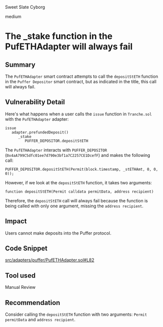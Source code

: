 Sweet Slate Cyborg

medium

# The _stake function in the PufETHAdapter will always fail

## Summary
The `PufETHAdapter` smart contract attempts to call the `depositStETH` function in the `Puffer Depositor` smart contract, but as indicated in the title, this call will always fail.

## Vulnerability Detail
Here's what happens when a user calls the `issue` function in `Tranche.sol` with the `PufETHAdapter` adapter:
```solidity
issue
   adapter.prefundedDeposit()
      _stake
         PUFFER_DEPOSITOR.depositStETH
```

The `PufETHAdapter` interacts with `PUFFER_DEPOSITOR` (`0x4aA799C5dfc01ee7d790e3bf1a7C2257CE1DcefF`) and makes the following call:
```solidity
PUFFER_DEPOSITOR.depositStETH(Permit(block.timestamp, _stETHAmt, 0, 0, 0));
```
However, if we look at the `depositStETH` function, it takes two arguments:
```solidity
function depositStETH(Permit calldata permitData, address recipient)
```

Therefore, the `depositStETH` call will always fail because the function is being called with only one argument, missing the `address recipient`.

## Impact
Users cannot make deposits into the Puffer protocol.

## Code Snippet
[src/adapters/puffer/PufETHAdapter.sol#L82](https://github.com/sherlock-audit/2024-05-napier-update/blob/main/napier-uups-adapters/src/adapters/puffer/PufETHAdapter.sol#L82)

## Tool used

Manual Review

## Recommendation
Consider calling the `depositStETH` function with two arguments: `Permit permitData` and `address recipient`.

